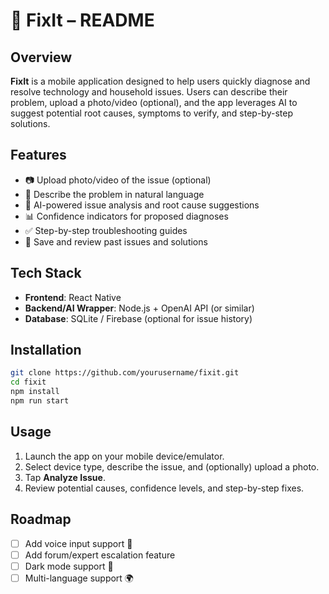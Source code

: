 # 📘 FixIt – README

## Overview
**FixIt** is a mobile application designed to help users quickly diagnose and resolve technology and household issues. Users can describe their problem, upload a photo/video (optional), and the app leverages AI to suggest potential root causes, symptoms to verify, and step-by-step solutions.  

## Features
- 📷 Upload photo/video of the issue (optional)  
- 📝 Describe the problem in natural language  
- 🤖 AI-powered issue analysis and root cause suggestions  
- 📊 Confidence indicators for proposed diagnoses  
- ✅ Step-by-step troubleshooting guides  
- 📂 Save and review past issues and solutions  

## Tech Stack
- **Frontend**: React Native  
- **Backend/AI Wrapper**: Node.js + OpenAI API (or similar)  
- **Database**: SQLite / Firebase (optional for issue history)  

## Installation
```bash
git clone https://github.com/yourusername/fixit.git
cd fixit
npm install
npm run start
```

## Usage
1. Launch the app on your mobile device/emulator.  
2. Select device type, describe the issue, and (optionally) upload a photo.  
3. Tap **Analyze Issue**.  
4. Review potential causes, confidence levels, and step-by-step fixes.  

## Roadmap
- [ ] Add voice input support 🎤  
- [ ] Add forum/expert escalation feature  
- [ ] Dark mode support 🌙  
- [ ] Multi-language support 🌍  
